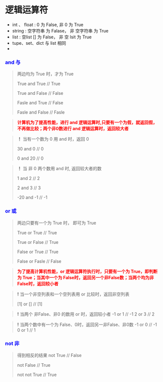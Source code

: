 # 逻辑运算符

- int 、 float : 0 为 False, 非 0 为 True
- string : 空字符串 为 Falase， 非 空字符串 为 True
- list : 空list [] 为 False， 非 空 lsit 为 True
- tupe、set、dict 与 list 相同 
- 
### **<font color="blue"> and 与 </font>**
> 两边均为 True 时，才为 True
> 
> True and True     //  True
> 
> True and False    // False
> 
> Fasle and True    // False
> 
> Fasle and False   // Fasle

> **<font color="red"> 计算机为了提高性能，进行 and 逻辑运算时,只要有一个为假，就返回假，不再做比较；两个非0数进行 and 逻辑运算时，返回较大者</font>**

> **！**
> 当有一个数为 0 用 and 时，返回 0
> 
> 30 and 0       // 0
> 
> 0 and 20       // 0

> **！**
>  当 非 0 两个数用 and 时, 返回较大者的数
> 
> 1 and 2       // 2
> 
> 2 and 3       // 3
> 
> -20 and -1    // -1


### **<font color="blue"> or 或 </font>**
> 两边只要有一个为 True 时， 即可为 True
> 
> True or True     //   True
> 
> True or False    //   True
> 
> False or True    //   True
> 
> False or Fasle   //   False

>**<font color="red"> 为了提高计算机性能，or 逻辑运算符执行时，只要有一个为 True，即判断为 True；当其中一个为 False时，返回另一个非False数；当两个均为非False时，返回较小者</font>**

> **!** 当一个非空列表和一个空列表用 or 比较时，返回非空列表
> 
> [1] or []         // [1]

> **!** 当两个 非False、非0 的数用 or 时，返回较小者
> -1 or 1   // -1
> 2 or 3    // 2

> **!** 当两个数中有一个为 False、0时，返回另一非False、非0数
> -1 or 0   // -1
> 0 or 1    // 1

### **<font color="blue"> not 非 </font>**
> 得到相反的结果
> not True          //  False
> 
> not False         //  True
> 
> not not True      // True